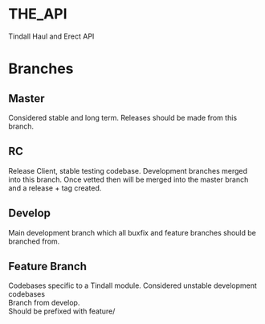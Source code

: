 # THE_API
Tindall Haul and Erect API

# Branches
## Master
Considered stable and long term. Releases should be made from this branch.

## RC
Release Client, stable testing codebase. Development branches merged into this branch. Once vetted then will be merged into the master branch and a release + tag created.

## Develop
Main development branch which all buxfix and feature branches should be branched from.

## Feature Branch
Codebases specific to a Tindall module. Considered unstable development codebases <br />
Branch from develop. <br />
Should be prefixed with feature/